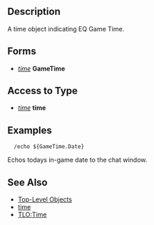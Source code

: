 ## Description

A time object indicating EQ Game Time.

## Forms

-   *[time](../data-types/datatype-time.md)* **GameTime**

## Access to Type

-   *[time](../data-types/datatype-time.md)* **time**

## Examples

`  /echo ${GameTime.Date}`

Echos todays in-game date to the chat window.

## See Also

-   [Top-Level Objects](top-level-objects.md)
-   [time](../data-types/datatype-time.md)
-   [TLO:Time](tlo-time.md)


